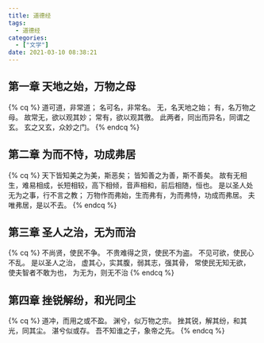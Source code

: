 ```yaml
---
title: 道德经
tags:
  - 道德经
categories:
  - ["文学"]
date: 2021-03-10 08:38:21
---
```


## 第一章 天地之始，万物之母

{% cq %}
道可道，非常道；
名可名，非常名。
无，名天地之始；
有，名万物之母。
故常无，欲以观其妙；
常有，欲以观其徼。
此两者，同出而异名，同谓之玄。
玄之又玄，众妙之门。
{% endcq %}

<!--more-->

## 第二章 为而不恃，功成弗居

{% cq %}
天下皆知美之为美，斯恶矣；
皆知善之为善，斯不善矣。
故有无相生，难易相成，长短相较，高下相倾，音声相和，前后相随，恒也。
是以圣人处无为之事，行不言之教；
万物作而弗始，生而弗有，为而弗恃，功成而弗居。
夫唯弗居，是以不去。
{% endcq %}

## 第三章 圣人之治，无为而治

{% cq %}
不尚贤，使民不争。
不贵难得之货，使民不为盗。
不见可欲，使民心不乱。
是以圣人之治，
虚其心，实其腹，弱其志，强其骨，
常使民无知无欲，
使夫智者不敢为也，
为无为，则无不治
{% endcq %}

## 第四章 挫锐解纷，和光同尘

{% cq %}
道冲，而用之或不盈。
渊兮，似万物之宗。
挫其锐，解其纷，和其光，同其尘。
湛兮似或存。
吾不知谁之子，象帝之先。
{% endcq %}